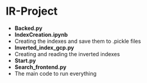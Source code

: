 # IR-Project
- **Backed.py**
- **IndexCreation.ipynb**
- Creating the indexes and save them to .pickle files
- **Inverted_index_gcp.py**
- Creating and reading the inverted indexes
- **Start.py**
- **Search_frontend.py**
- The main code to run everything
